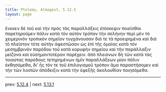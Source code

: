 ```yaml
---
title: Ptolemy, Almagest, 5.12.5
layout: page
---
```


ἕνεκεν δὲ τοῦ καὶ τὴν πρὸς τὰς παραλλάξεις ἐπίσκεψιν ποιεῖσθαι παρετηροῦμεν πάλιν κατὰ τὸν αὐτὸν τρόπον τὴν σελήνην περὶ μὲν τὸ χειμερινὸν τροπικὸν σημεῖον τυγχάνουσαν διά τε τὰ προειρημένα καὶ διὰ τὸ πλεῖστον τότε αὐτὴν ἀφεστῶσαν ὡς ἐπὶ τῆς ὁμοίας κατὰ τὸν μεσημβρινὸν παρόδου τοῦ κατὰ κορυφὴν σημείου καὶ τὴν παράλλαξιν μείζονα καὶ εὐσημαντοτέραν παρέχειν. ἀπὸ πλειόνων δὴ τῶν κατὰ τὰς τοιαύτας παρόδους τετηρημένων ἡμῖν παραλλάξεων μίαν πάλιν ἐκθησόμεθα, δι' ἧς τόν τε τοῦ ἐπιλογισμοῦ τρόπον ἅμα παραστήσομεν καὶ τὴν τῶν λοιπῶν ἀπόδειξιν κατὰ τὴν ἐφεξῆς ἀκολουθίαν ποιησόμεθα. 

---

prev: [5.12.4](../5.12.4/) | next: [5.13.1](../5.13.1/)

